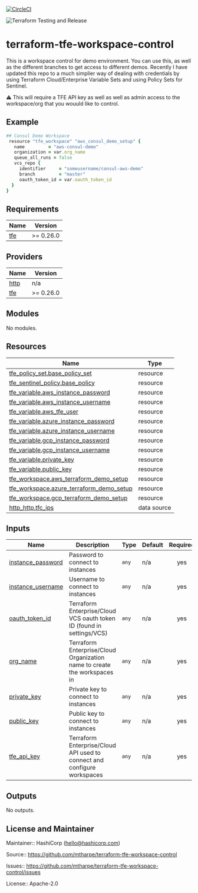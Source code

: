 [![CircleCI](https://dl.circleci.com/status-badge/img/gh/mtharpe/terraform-tfe-workspace-control/tree/master.svg?style=svg)](https://dl.circleci.com/status-badge/redirect/gh/mtharpe/terraform-tfe-workspace-control/tree/master)

![Terraform Testing and Release](https://github.com/mtharpe/terraform-tfe-workspace-control/workflows/Terraform%20Testing%20and%20Release/badge.svg)

# terraform-tfe-workspace-control
This is a workspace control for demo environment. You can use this, as well as the different branches to get access to different demos. Recently I have updated this repo to a much simplier way of dealing with credentials by using Terraform Cloud/Enterprise Variable Sets and using Policy Sets for Sentinel.

:warning: This will require a TFE API key as well as well as admin access to the workspace/org that you wouuld like to control.

## Example

```ruby
## Consul Demo Workspace
 resource "tfe_workspace" "aws_consul_demo_setup" {
   name         = "aws-consul-demo"
   organization = var.org_name
   queue_all_runs = false
   vcs_repo {
     identifier     = "someusername/consul-aws-demo"
     branch         = "master"
     oauth_token_id = var.oauth_token_id
  }
}
```

## Requirements

| Name | Version |
|------|---------|
| <a name="requirement_tfe"></a> [tfe](#requirement\_tfe) | >= 0.26.0 |

## Providers

| Name | Version |
|------|---------|
| <a name="provider_http"></a> [http](#provider\_http) | n/a |
| <a name="provider_tfe"></a> [tfe](#provider\_tfe) | >= 0.26.0 |

## Modules

No modules.

## Resources

| Name | Type |
|------|------|
| [tfe_policy_set.base_policy_set](https://registry.terraform.io/providers/hashicorp/tfe/latest/docs/resources/policy_set) | resource |
| [tfe_sentinel_policy.base_policy](https://registry.terraform.io/providers/hashicorp/tfe/latest/docs/resources/sentinel_policy) | resource |
| [tfe_variable.aws_instance_password](https://registry.terraform.io/providers/hashicorp/tfe/latest/docs/resources/variable) | resource |
| [tfe_variable.aws_instance_username](https://registry.terraform.io/providers/hashicorp/tfe/latest/docs/resources/variable) | resource |
| [tfe_variable.aws_tfe_user](https://registry.terraform.io/providers/hashicorp/tfe/latest/docs/resources/variable) | resource |
| [tfe_variable.azure_instance_password](https://registry.terraform.io/providers/hashicorp/tfe/latest/docs/resources/variable) | resource |
| [tfe_variable.azure_instance_username](https://registry.terraform.io/providers/hashicorp/tfe/latest/docs/resources/variable) | resource |
| [tfe_variable.gcp_instance_password](https://registry.terraform.io/providers/hashicorp/tfe/latest/docs/resources/variable) | resource |
| [tfe_variable.gcp_instance_username](https://registry.terraform.io/providers/hashicorp/tfe/latest/docs/resources/variable) | resource |
| [tfe_variable.private_key](https://registry.terraform.io/providers/hashicorp/tfe/latest/docs/resources/variable) | resource |
| [tfe_variable.public_key](https://registry.terraform.io/providers/hashicorp/tfe/latest/docs/resources/variable) | resource |
| [tfe_workspace.aws_terraform_demo_setup](https://registry.terraform.io/providers/hashicorp/tfe/latest/docs/resources/workspace) | resource |
| [tfe_workspace.azure_terraform_demo_setup](https://registry.terraform.io/providers/hashicorp/tfe/latest/docs/resources/workspace) | resource |
| [tfe_workspace.gcp_terraform_demo_setup](https://registry.terraform.io/providers/hashicorp/tfe/latest/docs/resources/workspace) | resource |
| [http_http.tfc_ips](https://registry.terraform.io/providers/hashicorp/http/latest/docs/data-sources/http) | data source |

## Inputs

| Name | Description | Type | Default | Required |
|------|-------------|------|---------|:--------:|
| <a name="input_instance_password"></a> [instance\_password](#input\_instance\_password) | Password to connect to instances | `any` | n/a | yes |
| <a name="input_instance_username"></a> [instance\_username](#input\_instance\_username) | Username to connect to instances | `any` | n/a | yes |
| <a name="input_oauth_token_id"></a> [oauth\_token\_id](#input\_oauth\_token\_id) | Terraform Enterprise/Cloud VCS oauth token ID (found in settings/VCS) | `any` | n/a | yes |
| <a name="input_org_name"></a> [org\_name](#input\_org\_name) | Terraform Enterprise/Cloud Organization name to create the workspaces in | `any` | n/a | yes |
| <a name="input_private_key"></a> [private\_key](#input\_private\_key) | Private key to connect to instances | `any` | n/a | yes |
| <a name="input_public_key"></a> [public\_key](#input\_public\_key) | Public key to connect to instances | `any` | n/a | yes |
| <a name="input_tfe_api_key"></a> [tfe\_api\_key](#input\_tfe\_api\_key) | Terraform Enterprise/Cloud API used to connect and configure workspaces | `any` | n/a | yes |

## Outputs

No outputs.

## License and Maintainer

Maintainer:: HashiCorp (<hello@hashicorp.com>)

Source:: https://github.com/mtharpe/terraform-tfe-workspace-control

Issues:: https://github.com/mtharpe/terraform-tfe-workspace-control/issues

License:: Apache-2.0


